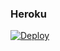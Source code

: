 ### Heroku
[![Deploy](https://www.herokucdn.com/deploy/button.svg)](https://heroku.com/deploy?template=https://github.com/kaildavid/botUploadmio)
